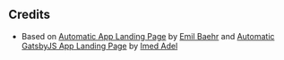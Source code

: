 ## Credits

- Based on [Automatic App Landing Page](https://github.com/emilbaehr/automatic-app-landing-page) by [Emil Baehr](https://emilbaehr.com/) and [Automatic GatsbyJS App Landing Page](https://github.com/ImedAdel/automatic-gatsbyjs-app-landing-page) by [Imed Adel](https://github.com/ImedAdel)
